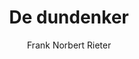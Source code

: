 ---
title: "De dundenker"
author: "Frank Norbert Rieter"
isbn: ""
isbn13: "9789401607247"
rating: "3"
publisher: "Xander Uitgevers B.V."
pages: "110"
publishYear: "2017"
read: "2018"
goodreads_id: "35710745"
---